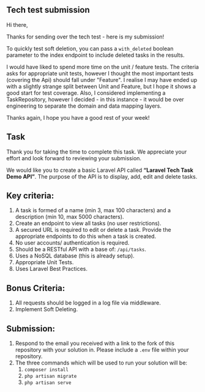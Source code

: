 ## Tech test submission

Hi there,

Thanks for sending over the tech test - here is my submission!

To quickly test soft deletion, you can pass a `with_deleted` boolean parameter to the index endpoint to include deleted tasks in the results.

I would have liked to spend more time on the unit / feature tests. The criteria asks for appropriate unit tests, however I thought the most important tests (covering the Api) should fall under "Feature". I realise I may have ended up with a slightly strange split between Unit and Feature, but I hope it shows a good start for test coverage. Also, I considered implementing a TaskRepository, however I decided - in this instance - it would be over engineering to separate the domain and data mapping layers.

Thanks again, I hope you have a good rest of your week!

## Task

Thank you for taking the time to complete this task. We appreciate your effort and look forward to reviewing your submission.

We would like you to create a basic Laravel API called **“Laravel Tech Task Demo API”**. The purpose of the API is to display, add, edit and delete tasks.

## Key criteria:
1. A task is formed of a name (min 3, max 100 characters) and a description (min 10, max 5000 characters).
2. Create an endpoint to view all tasks (no user restrictions).
3. A secured URL is required to edit or delete a task. Provide the appropriate endpoints to do this when a task is created.
4. No user accounts/ authentication is required.
5. Should be a RESTful API with a base of: `/api/tasks`.
6. Uses a NoSQL database (this is already setup).
7. Appropriate Unit Tests.
8. Uses Laravel Best Practices.

## Bonus Criteria:
1. All requests should be logged in a log file via middleware.
2. Implement Soft Deleting.

## Submission:
1. Respond to the email you received with a link to the fork of this repository with your solution in. Please include a `.env` file within your repository.
2. The three commands which will be used to run your solution will be:
    1. `composer install`
    2. `php artisan migrate`
    3. `php artisan serve`
